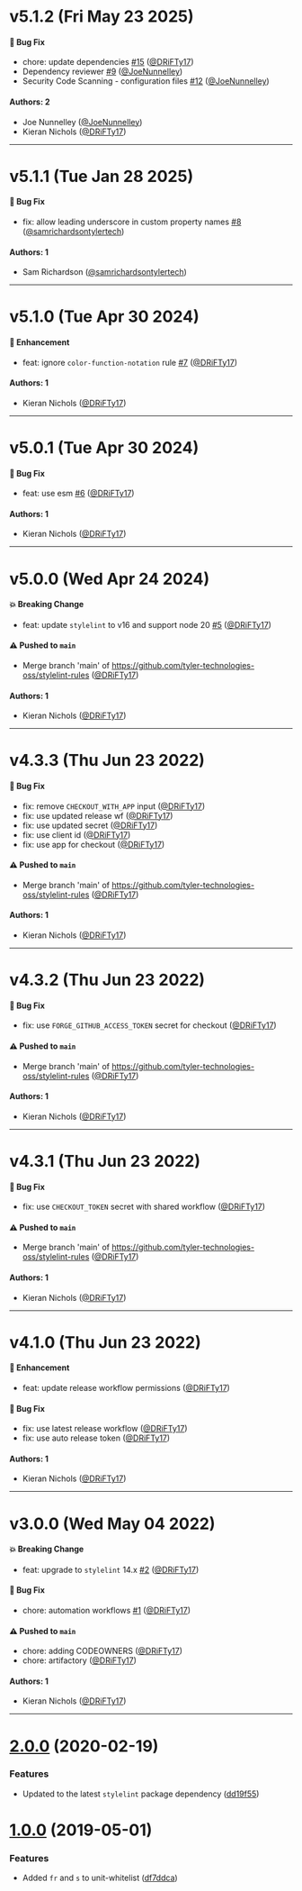 # v5.1.2 (Fri May 23 2025)

#### 🐛 Bug Fix

- chore: update dependencies [#15](https://github.com/tyler-technologies-oss/stylelint-rules/pull/15) ([@DRiFTy17](https://github.com/DRiFTy17))
- Dependency reviewer [#9](https://github.com/tyler-technologies-oss/stylelint-rules/pull/9) ([@JoeNunnelley](https://github.com/JoeNunnelley))
- Security Code Scanning - configuration files [#12](https://github.com/tyler-technologies-oss/stylelint-rules/pull/12) ([@JoeNunnelley](https://github.com/JoeNunnelley))

#### Authors: 2

- Joe Nunnelley ([@JoeNunnelley](https://github.com/JoeNunnelley))
- Kieran Nichols ([@DRiFTy17](https://github.com/DRiFTy17))

---

# v5.1.1 (Tue Jan 28 2025)

#### 🐛 Bug Fix

- fix: allow leading underscore in custom property names [#8](https://github.com/tyler-technologies-oss/stylelint-rules/pull/8) ([@samrichardsontylertech](https://github.com/samrichardsontylertech))

#### Authors: 1

- Sam Richardson ([@samrichardsontylertech](https://github.com/samrichardsontylertech))

---

# v5.1.0 (Tue Apr 30 2024)

#### 🚀 Enhancement

- feat: ignore `color-function-notation` rule [#7](https://github.com/tyler-technologies-oss/stylelint-rules/pull/7) ([@DRiFTy17](https://github.com/DRiFTy17))

#### Authors: 1

- Kieran Nichols ([@DRiFTy17](https://github.com/DRiFTy17))

---

# v5.0.1 (Tue Apr 30 2024)

#### 🐛 Bug Fix

- feat: use esm [#6](https://github.com/tyler-technologies-oss/stylelint-rules/pull/6) ([@DRiFTy17](https://github.com/DRiFTy17))

#### Authors: 1

- Kieran Nichols ([@DRiFTy17](https://github.com/DRiFTy17))

---

# v5.0.0 (Wed Apr 24 2024)

#### 💥 Breaking Change

- feat: update `stylelint` to v16 and support node 20 [#5](https://github.com/tyler-technologies-oss/stylelint-rules/pull/5) ([@DRiFTy17](https://github.com/DRiFTy17))

#### ⚠️ Pushed to `main`

- Merge branch 'main' of https://github.com/tyler-technologies-oss/stylelint-rules ([@DRiFTy17](https://github.com/DRiFTy17))

#### Authors: 1

- Kieran Nichols ([@DRiFTy17](https://github.com/DRiFTy17))

---

# v4.3.3 (Thu Jun 23 2022)

#### 🐛 Bug Fix

- fix: remove `CHECKOUT_WITH_APP` input ([@DRiFTy17](https://github.com/DRiFTy17))
- fix: use updated release wf ([@DRiFTy17](https://github.com/DRiFTy17))
- fix: use updated secret ([@DRiFTy17](https://github.com/DRiFTy17))
- fix: use client id ([@DRiFTy17](https://github.com/DRiFTy17))
- fix: use app for checkout ([@DRiFTy17](https://github.com/DRiFTy17))

#### ⚠️ Pushed to `main`

- Merge branch 'main' of https://github.com/tyler-technologies-oss/stylelint-rules ([@DRiFTy17](https://github.com/DRiFTy17))

#### Authors: 1

- Kieran Nichols ([@DRiFTy17](https://github.com/DRiFTy17))

---

# v4.3.2 (Thu Jun 23 2022)

#### 🐛 Bug Fix

- fix: use `FORGE_GITHUB_ACCESS_TOKEN` secret for checkout ([@DRiFTy17](https://github.com/DRiFTy17))

#### ⚠️ Pushed to `main`

- Merge branch 'main' of https://github.com/tyler-technologies-oss/stylelint-rules ([@DRiFTy17](https://github.com/DRiFTy17))

#### Authors: 1

- Kieran Nichols ([@DRiFTy17](https://github.com/DRiFTy17))

---

# v4.3.1 (Thu Jun 23 2022)

#### 🐛 Bug Fix

- fix: use `CHECKOUT_TOKEN` secret with shared workflow ([@DRiFTy17](https://github.com/DRiFTy17))

#### ⚠️ Pushed to `main`

- Merge branch 'main' of https://github.com/tyler-technologies-oss/stylelint-rules ([@DRiFTy17](https://github.com/DRiFTy17))

#### Authors: 1

- Kieran Nichols ([@DRiFTy17](https://github.com/DRiFTy17))

---

# v4.1.0 (Thu Jun 23 2022)

#### 🚀 Enhancement

- feat: update release workflow permissions ([@DRiFTy17](https://github.com/DRiFTy17))

#### 🐛 Bug Fix

- fix: use latest release workflow ([@DRiFTy17](https://github.com/DRiFTy17))
- fix: use auto release token ([@DRiFTy17](https://github.com/DRiFTy17))

#### Authors: 1

- Kieran Nichols ([@DRiFTy17](https://github.com/DRiFTy17))

---

# v3.0.0 (Wed May 04 2022)

#### 💥 Breaking Change

- feat: upgrade to `stylelint` 14.x [#2](https://github.com/tyler-technologies/stylelint-rules/pull/2) ([@DRiFTy17](https://github.com/DRiFTy17))

#### 🐛 Bug Fix

- chore: automation workflows [#1](https://github.com/tyler-technologies/stylelint-rules/pull/1) ([@DRiFTy17](https://github.com/DRiFTy17))

#### ⚠️ Pushed to `main`

- chore: adding CODEOWNERS ([@DRiFTy17](https://github.com/DRiFTy17))
- chore: artifactory ([@DRiFTy17](https://github.com/DRiFTy17))

#### Authors: 1

- Kieran Nichols ([@DRiFTy17](https://github.com/DRiFTy17))

---

# [2.0.0](https://bitbucket.tylertech.com/scm/twc/stylelint-rules/compare/v1.0.0...v2.0.0) (2020-02-19)


### Features

* Updated to the latest `stylelint` package dependency ([dd19f55](https://bitbucket.tylertech.com/scm/twc/stylelint-rules/commits/dd19f5519c76e97a25d4684d3518139df1cd2d64))



# [1.0.0](https://bitbucket.tylertech.com/scm/twc/stylelint-rules/compare/v0.1.1...v1.0.0) (2019-05-01)


### Features

* Added `fr` and `s` to unit-whitelist ([df7ddca](https://bitbucket.tylertech.com/scm/twc/stylelint-rules/commits/df7ddca))




